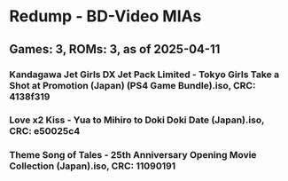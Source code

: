 # Redump - BD-Video MIAs
## Games: 3, ROMs: 3, as of 2025-04-11

### Kandagawa Jet Girls DX Jet Pack Limited - Tokyo Girls Take a Shot at Promotion (Japan) (PS4 Game Bundle).iso, CRC: 4138f319
### Love x2 Kiss - Yua to Mihiro to Doki Doki Date (Japan).iso, CRC: e50025c4
### Theme Song of Tales - 25th Anniversary Opening Movie Collection (Japan).iso, CRC: 11090191
